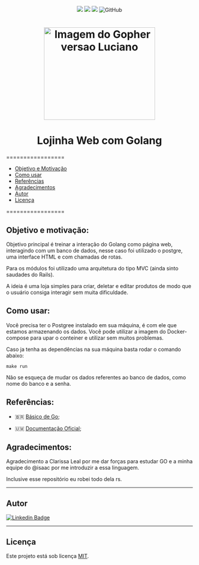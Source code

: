 <p align="center">
  <a> 
    <img src="https://img.shields.io/badge/golang-v1.16.7-blue">
    <img src="https://img.shields.io/github/repo-size/lealclarissa/go-practice?color=blue">
    <img src="https://img.shields.io/github/last-commit/lealclarissa/go-practice?color=blue">
    <img alt="GitHub" src="https://img.shields.io/github/license/lealclarissa/go-practice?color=blue">
  </a>
</p>

<h1 align="center">
  <img alt="Imagem do Gopher versao Luciano" title="Imagem por Renee French: Creative Commons 3.0 Attributions license" src="https://www.kindpng.com/picc/m/229-2299464_gopher-dropping-the-microphone-golang-gophers-hd-png.png" width="300" height="250"/>
</h1>

<h1 align="center">Lojinha Web com Golang</h1>

=================

<!--ts-->
- [Objetivo e Motivação](#objetivo-e-motivação)
- [Como usar](#como-usar)
- [Referências](#referências)
- [Agradecimentos](#agradecimentos)
- [Autor](#autora)
- [Licença](#licença)
<!--te-->

=================

## Objetivo e motivação:

Objetivo principal é treinar a interação do Golang como página web, interagindo com um banco de dados, nesse caso foi utilizado o postgre, uma interface HTML e com chamadas de rotas.

Para os módulos foi utilizado uma arquitetura do tipo MVC (ainda sinto saudades do Rails).

A ideia é uma loja simples para criar, deletar e editar produtos de modo que o usuário consiga interagir sem muita dificuldade.

## Como usar:

Você precisa ter o Postgree instalado em sua máquina, é com ele que estamos armazenando os dados. Você pode utilizar a imagem do Docker-compose para upar o conteiner e utilizar sem muitos problemas.

Caso ja tenha as dependências na sua máquina basta rodar o comando abaixo:

```
make run
```

Não se esqueça de mudar os dados referentes ao banco de dados, como nome do banco e a senha.

## Referências:

- 🇧🇷 [Básico de Go](https://medium.com/gommunity/tagged/goschool);

- 🇺🇲 [Documentação Oficial](https://golang.org/doc/);

## Agradecimentos:  


Agradecimento a Clarissa Leal por me dar forças para estudar GO e a minha equipe do @isaac por me introduzir a essa linguagem.

Inclusive esse repositório eu robei todo dela rs.

---

## Autor


[![Linkedin Badge](https://img.shields.io/badge/-Luciano_Martins-blue?style=flat-square&logo=Linkedin&logoColor=white&link=https://www.linkedin.com/in/martinslucianoufrj/)](https://www.linkedin.com/in/martinslucianoufrj/)  

---

## Licença

Este projeto está sob licença [MIT](./LICENSE.md).
